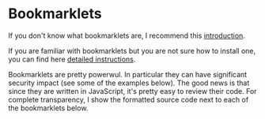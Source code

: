 # Bookmarklets

If you don't know what bookmarklets are, I recommend this [introduction](https://www.howtogeek.com/189358/beginner-geek-how-to-use-bookmarklets-on-any-device/).

If you are familiar with bookmarklets but you are not sure how to install one, you can find here [detailed instructions](https://mreidsma.github.io/bookmarklets/installing.html).

Bookmarklets are pretty powerwul. In particular they can have significant security impact (see some of the examples below). The good news is that since they are written in JavaScript, it's pretty easy to review their code. For complete transparency, I show the formatted source code next to each of the bookmarklets below.
